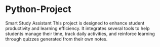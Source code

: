 # Python-Project
Smart Study Assistant
This project is designed to enhance student productivity and learning efficiency. It integrates several tools to help students manage their time, track daily activities, and reinforce learning through quizzes generated from their own notes.
